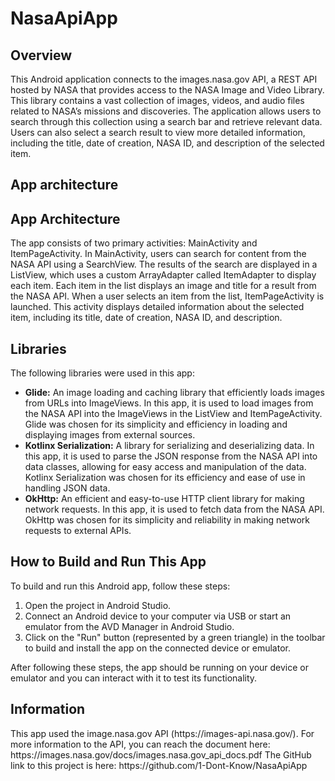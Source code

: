 # NasaApiApp

<h2> Overview </h2>
This Android application connects to the images.nasa.gov API, a REST API hosted by NASA that provides access to the NASA Image and Video Library. This library contains a vast collection of images, videos, and audio files related to NASA’s missions and discoveries. The application allows users to search through this collection using a search bar and retrieve relevant data. Users can also select a search result to view more detailed information, including the title, date of creation, NASA ID, and description of the selected item.

<h2> App architecture </h2>
<h2>App Architecture</h2> The app consists of two primary activities: MainActivity and ItemPageActivity. In MainActivity, users can search for content from the NASA API using a SearchView. The results of the search are displayed in a ListView, which uses a custom ArrayAdapter called ItemAdapter to display each item. Each item in the list displays an image and title for a result from the NASA API. When a user selects an item from the list, ItemPageActivity is launched. This activity displays detailed information about the selected item, including its title, date of creation, NASA ID, and description. 

<h2>Libraries</h2> 
The following libraries were used in this app: 
<ul> 
  <li><b>Glide:</b> 
    An image loading and caching library that efficiently loads images from URLs into ImageViews. In this app, it is used to load images from the NASA API into the ImageViews in the ListView and ItemPageActivity. Glide was chosen for its simplicity and efficiency in loading and displaying images from external sources.
  </li> 
  <li><b>Kotlinx Serialization:</b> 
    A library for serializing and deserializing data. In this app, it is used to parse the JSON response from the NASA API into data classes, allowing for easy access and manipulation of the data. Kotlinx Serialization was chosen for its efficiency and ease of use in handling JSON data.
  </li> 
  <li><b>OkHttp:</b> 
    An efficient and easy-to-use HTTP client library for making network requests. In this app, it is used to fetch data from the NASA API. OkHttp was chosen for its simplicity and reliability in making network requests to external APIs.
  </li> 
</ul>

<h2>How to Build and Run This App</h2>
<p>To build and run this Android app, follow these steps:</p>
<ol>
  <li>Open the project in Android Studio.</li>
  <li>Connect an Android device to your computer via USB or start an emulator from the AVD Manager in Android Studio.</li>
  <li>Click on the "Run" button (represented by a green triangle) in the toolbar to build and install the app on the connected device or emulator.</li>
</ol>
<p>After following these steps, the app should be running on your device or emulator and you can interact with it to test its functionality.</p>


<h2>Information</h2>
This app used the image.nasa.gov API (https://images-api.nasa.gov/). For more information to the API, you can reach the document here: https://images.nasa.gov/docs/images.nasa.gov_api_docs.pdf
The GitHub link to this project is here: https://github.com/1-Dont-Know/NasaApiApp

